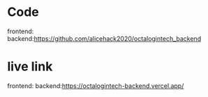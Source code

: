# Code
frontend: 
backend:https://github.com/alicehack2020/octalogintech_backend 

# live link
frontend: 
backend:https://octalogintech-backend.vercel.app/ 


 